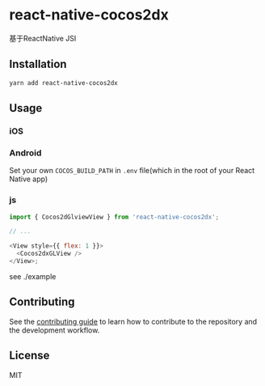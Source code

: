 # react-native-cocos2dx

基于ReactNative JSI

## Installation

```sh
yarn add react-native-cocos2dx
```

## Usage

### iOS



### Android

Set your own `COCOS_BUILD_PATH` in `.env` file(which in the root of your React Native app)

### js
```js
import { Cocos2dGlviewView } from 'react-native-cocos2dx';

// ...

<View style={{ flex: 1 }}>
  <Cocos2dxGLView />
</View>;
```

see ./example

## Contributing

See the [contributing guide](CONTRIBUTING.md) to learn how to contribute to the repository and the development workflow.

## License

MIT
